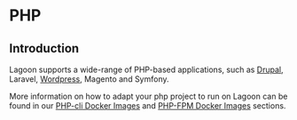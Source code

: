 # PHP

## Introduction

Lagoon supports a wide-range of PHP-based applications, such as [Drupal](/drupal), Laravel, [Wordpress](/applications/wordpress), Magento and Symfony.


More information on how to adapt your php project to run on Lagoon can be found in our [PHP-cli Docker Images](/docker-images/php-cli) and [PHP-FPM Docker Images](/docker-images/php-fpm) sections.
